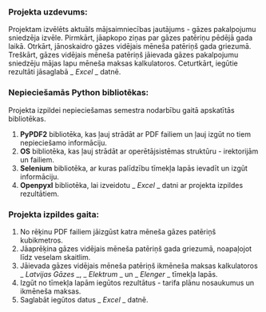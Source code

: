 ### Projekta uzdevums: ###
Projektam izvēlēts aktuāls mājsaimniecības jautājums - gāzes pakalpojumu sniedzēja izvēle. Pirmkārt, jāapkopo ziņas par gāzes patēriņu pēdējā gada laikā. Otrkārt, jānoskaidro gāzes vidējais mēneša patēriņš gada griezumā. Treškārt, gāzes vidējais mēneša patēriņš jāievada gāzes pakalpojumu sniedzēju mājas lapu mēneša maksas kalkulatoros. Ceturtkārt, iegūtie rezultāti jāsaglabā _ _Excel_ _ datnē.

### Nepieciešamās __Python__ bibliotēkas: ###
Projekta izpildei nepieciešamas semestra nodarbību gaitā apskatītās bibliotēkas. 
1. __PyPDF2__ bibliotēka, kas ļauj strādāt ar PDF failiem un ļauj izgūt no tiem nepieciešamo informāciju.
2. __OS__ bibliotēka, kas ļauj strādāt ar operētājsistēmas struktūru - irektorijām un failiem.
3. __Selenium__ bibliotēka, ar kuras palīdzību tīmekļa lapās ievadīt un izgūt informāciju. 
4. __Openpyxl__ bibliotēka, lai izveidotu _ _Excel_ _ datni ar projekta izpildes rezultātiem.

### Projekta izpildes gaita: ###
1. No rēķinu PDF failiem jāizgūst katra mēneša gāzes patēriņš kubikmetros.
2. Jāaprēķina gāzes vidējais mēneša patēriņš gada griezumā, noapaļojot līdz veselam skaitlim.
3. Jāievada gāzes vidējais mēneša patēriņš ikmēneša maksas kalkulatoros _ _Latvijas Gāzes_ _, _ _Elektrum_ _ un _ _Elenger_ _ tīmekļa lapās.
4. Izgūt no tīmekļa lapām iegūtos rezultātus - tarifa plānu nosaukumus un ikmēneša maksas.
5. Saglabāt iegūtos datus _ _Excel_ _ datnē.